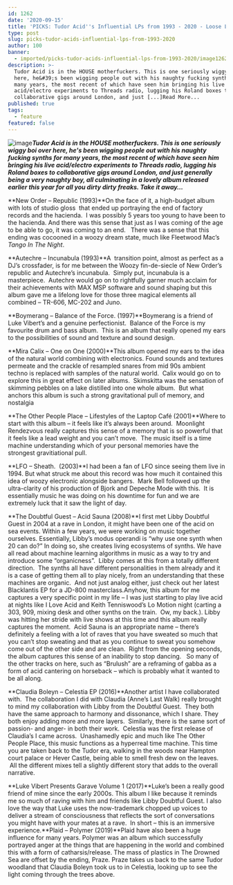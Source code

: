 ```yaml
---
id: 1262
date: '2020-09-15'
title: 'PICKS: Tudor Acid''s Influential LPs from 1993 - 2020 - Loose Lips'
type: post
slug: picks-tudor-acids-influential-lps-from-1993-2020
author: 100
banner:
  - imported/picks-tudor-acids-influential-lps-from-1993-2020/image1262.jpeg
description: >-
  Tudor Acid is in the HOUSE motherfuckers. This is one seriously wiggy boi over
  here, he&#39;s been wigging people out with his naughty fucking synths for
  many years, the most recent of which have seen him bringing his live
  acid/electro experiments to Threads radio, lugging his Roland boxes to
  collaborative gigs around London, and just [...]Read More...
published: true
tags:
  - feature
featured: false
---
```

![image](../imported/picks-tudor-acids-influential-lps-from-1993-2020/image1262.jpeg)_**Tudor Acid is in the HOUSE motherfuckers. This is one seriously wiggy boi over here, he's been wigging people out with his naughty fucking synths for many years, the most recent of which have seen him bringing his live acid/electro experiments to Threads radio, lugging his Roland boxes to collaborative gigs around London, and just generally being a very naughty boy, all culminating in a lovely album released earlier this year for all you dirty dirty freaks. Take it away…**_

**New Order – Republic (1993)**On the face of it, a high-budget album with lots of studio gloss  that ended up portraying the end of factory records and the hacienda.  I was possibly 5 years too young to have been to the hacienda. And there was this sense that just as I was coming of the age to be able to go, it was coming to an end.   There was a sense that this ending was cocooned in a woozy dream state, much like Fleetwood Mac’s _Tango In The Night_.  

**Autechre – Incunabula (1993)**A  transition point, almost as perfect as a DJ’s crossfader, is for me between the Woozy fin-de-siecle of New Order’s republic and Autechre’s incunabula.  Simply put, incunabula is a masterpiece.  Autechre would go on to rightfully garner much acclaim for their achievements with MAX MSP software and sound shaping but this album gave me a lifelong love for those three magical elements all combined – TR-606, MC-202 and Juno.  

**Boymerang – Balance of the Force. (1997)**Boymerang is a friend of Luke Vibert’s and a genuine perfectionist.  Balance of the Force is my favourite drum and bass album.  This is an album that really opened my ears to the possibilities of sound and texture and sound design.

**Mira Calix – One on One (2000)**This album opened my ears to the idea of the natural world combining with electronics. Found sounds and textures permeate and the crackle of resampled snares from mid 90s ambient techno is replaced with samples of the natural world.  Calix would go on to explore this in great effect on later albums.  Skimskitta was the sensation of skimming pebbles on a lake distilled into one whole album.  But what anchors this album is such a strong gravitational pull of memory, and nostalgia

**The Other People Place – Lifestyles of the Laptop Café (2001)**Where to start with this album – it feels like it’s always been around.  Moonlight Rendezvous really captures this sense of a memory that is so powerful that it feels like a lead weight and you can’t move.  The music itself is a time machine understanding which of your personal memories have the strongest gravitiational pull.

**LFO – Sheath.  (2003)**I had been a fan of LFO since seeing them live in 1994. But what struck me about this record was how much it contained this idea of woozy electronic alongside bangers.  Mark Bell followed up the ultra-clarity of his production of Bjork and Depeche Mode with this.  It is essentially music he was doing on his downtime for fun and we are extremely luck that it saw the light of day.

**The Doubtful Guest – Acid Sauna (2008)**I first met Libby Doubtful Guest in 2004 at a rave in London, it might have been one of the acid on sea events. Within a few years, we were working on music together ourselves. Essentially, Libby’s modus operandi is “why use one synth when 20 can do?” In doing so, she creates living ecosystems of synths. We have all read about machine learning algorithms in music as a way to try and introduce some “organicness”.  Libby comes at this from a totally different direction.  The synths all have different personalities in them already and it is a case of getting them all to play nicely, from an understanding that these machines are organic.  And not just analog either, just check out her latest Blacklantis EP for a JD-800 masterclass.Anyhow, this album for me captures a very specific point in my life – I was just starting to play live acid at nights like I Love Acid and Keith Tenniswood’s Lo Motion night (carting a 303, 909, mixing desk and other synths on the train.  Ow, my back.). Libby was hitting her stride with live shows at this time and this album really captures the moment.  Acid Sauna is an appropriate name – there’s definitely a feeling with a lot of raves that you have sweated so much that you can’t stop sweating and that as you continue to sweat you somehow come out of the other side and are clean.  Right from the opening seconds, the album captures this sense of an inability to stop dancing.   So many of the other tracks on here, such as “Brulush” are a reframing of gabba as a form of acid cantering on horseback – which is probably what it wanted to be all along.

**Claudia Boleyn – Celestia EP (2016)**Another artist I have collaborated with.  The collaboration I did with Claudia (Anne’s Last Walk) really brought to mind my collaboration with Libby from the Doubtful Guest.  They both have the same approach to harmony and dissonance, which I share. They both enjoy adding more and more layers.  Similarly, there is the same sort of passion- and anger- in both their work.  Celestia was the first release of Claudia’s I came across.  Unashamedly epic and much like The Other People Place, this music functions as a hyperreal time machine. This time you are taken back to the Tudor era, walking in the woods near Hampton court palace or Hever Castle, being able to smell fresh dew on the leaves.  All the different mixes tell a slightly different story that adds to the overall narrative.  

**Luke Vibert Presents Garave Volume 1 (2017)**Luke’s been a really good friend of mine since the early 2000s. This album I like because it reminds me so much of raving with him and friends like Libby Doubtful Guest. I also love the way that Luke uses the now-trademark chopped up voices to deliver a stream of consciousness that reflects the sort of conversations you might have with your mates at a rave.  In short – this is an immersive experience.**Plaid – Polymer (2019)**Plaid have also been a huge influence for many years. Polymer was an album which successfully portrayed anger at the things that are happening in the world and combined this with a form of catharsis/release. The mass of plastics in The Drowned Sea are offset by the ending, Praze. Praze takes us back to the same Tudor woodland that Claudia Boleyn took us to in Celestia, looking up to see the light coming through the trees above.